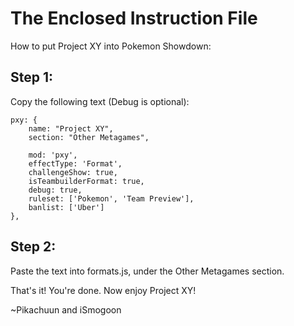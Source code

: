 The Enclosed Instruction File
=============================

How to put Project XY into Pokemon Showdown:

Step 1:
-------
Copy the following text (Debug is optional):

	pxy: {
		name: "Project XY",
		section: "Other Metagames",

		mod: 'pxy',
		effectType: 'Format',
		challengeShow: true,
		isTeambuilderFormat: true,
		debug: true,
		ruleset: ['Pokemon', 'Team Preview'],
		banlist: ['Uber']
	},

Step 2:
-------
Paste the text into formats.js, under the Other Metagames section.

That's it! You're done. Now enjoy Project XY!

~Pikachuun and iSmogoon
